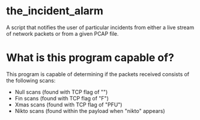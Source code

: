 # the_incident_alarm
A script that notifies the user of particular incidents from either a live stream of network packets or from a given PCAP file.

# What is this program capable of?
This program is capable of determining if the packets received consists of the following scans:
  * Null scans (found with TCP flag of "")
  * Fin scans (found with TCP flag of "F")
  * Xmas scans (found with TCP flag of "PFU")
  * Nikto scans (found within the payload when "nikto" appears)
  
